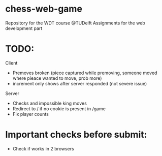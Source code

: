 # chess-web-game
Repository for the WDT course @TUDelft Assignments for the web development part

# TODO:
Client
- Premoves broken (piece captured while premoving, someone moved where pieace wanted to move, prob more)
- increment only shows after server responded (not severe issue)

Server
- Checks and impossible king moves
- Redirect to / if no cookie is present in /game
- Fix player counts


# Important checks before submit:
- Check if works in 2 browsers
